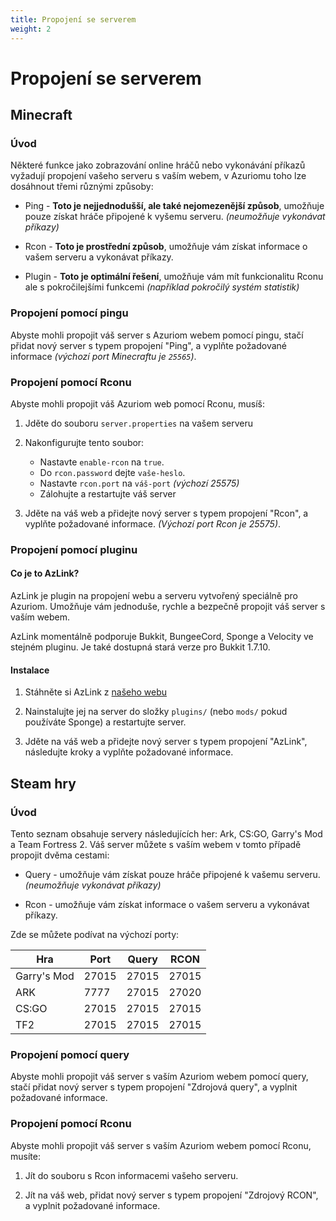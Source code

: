 ```yaml
---
title: Propojení se serverem
weight: 2
---
```


# Propojení se serverem

## Minecraft

### Úvod

Některé funkce jako zobrazování online hráčů nebo
vykonávání příkazů vyžadují propojení vašeho serveru s vaším
webem, v Azuriomu toho lze dosáhnout třemi různými způsoby:

* Ping - **Toto je nejjednodušší, ale také nejomezenější způsob**, umožňuje pouze získat 
hráče připojené k vyšemu serveru. _(neumožňuje vykonávat příkazy)_

* Rcon - **Toto je prostřední způsob**, umožňuje vám získat informace 
o vašem serveru a vykonávat příkazy.

* Plugin - **Toto je optimální řešení**, umožňuje vám mít funkcionalitu Rconu 
ale s pokročilejšími funkcemi _(například pokročilý systém statistik)_

### Propojení pomocí pingu

Abyste mohli propojit váš server s Azuriom webem pomocí pingu, 
stačí přidat nový server s typem propojení "Ping",
a vyplňte požadované informace _(výchozí port Minecraftu je `25565`)_.

### Propojení pomocí Rconu

Abyste mohli propojit váš Azuriom web pomocí Rconu, 
musíš:

1. Jděte do souboru `server.properties` na vašem serveru

1. Nakonfigurujte tento soubor:
    * Nastavte `enable-rcon` na `true`.
    * Do `rcon.password` dejte `vaše-heslo`.
    * Nastavte `rcon.port` na `váš-port` _(výchozí 25575)_
    * Zálohujte a restartujte váš server
   
1. Jděte na váš web a přidejte nový server s typem propojení "Rcon",
a vyplňte požadované informace. _(Výchozí port Rcon je 25575)_.

### Propojení pomocí pluginu

#### Co je to AzLink?

AzLink je plugin na propojení webu a serveru vytvořený speciálně pro Azuriom.
Umožňuje vám jednoduše, rychle a bezpečně propojit váš server s vaším webem.

AzLink momentálně podporuje Bukkit, BungeeCord, Sponge a Velocity ve stejném pluginu.
Je také dostupná stará verze pro Bukkit 1.7.10.

#### Instalace

1. Stáhněte si AzLink z [našeho webu](https://azuriom.com/azlink)

1. Nainstalujte jej na server do složky `plugins/` (nebo `mods/` pokud používáte Sponge)
a restartujte server.

1. Jděte na váš web a přidejte nový server s typem propojení "AzLink", 
následujte kroky a vyplňte požadované informace.

## Steam hry

### Úvod

Tento seznam obsahuje servery následujících her: Ark, CS:GO, Garry's Mod a Team Fortress 2.
Váš server můžete s vaším webem v tomto případě propojit dvěma cestami:

* Query - umožňuje vám získat pouze
hráče připojené k vašemu serveru. _(neumožňuje vykonávat příkazy)_

* Rcon - umožňuje vám získat informace 
o vašem serveru a vykonávat příkazy.

Zde se můžete podívat na výchozí porty:

|     Hra     | Port  | Query | RCON  |
| ----------- | ----- | ----- | ----- |
| Garry's Mod | 27015 | 27015 | 27015 |
|     ARK     | 7777  | 27015 | 27020 |
|    CS:GO    | 27015 | 27015 | 27015 |
|     TF2     | 27015 | 27015 | 27015 |

### Propojení pomocí query

Abyste mohli propojit váš server s vaším Azuriom webem pomocí query, 
stačí přidat nový server s typem propojení "Zdrojová query",
a vyplnit požadované informace.

### Propojení pomocí Rconu

Abyste mohli propojit váš server s vaším Azuriom webem pomocí Rconu, 
musíte:

1. Jít do souboru s Rcon informacemi vašeho serveru.
   
1. Jít na váš web, přidat nový server s typem propojení "Zdrojový RCON",
a vyplnit požadované informace.
